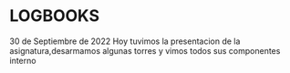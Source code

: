 # LOGBOOKS
30 de Septiembre de 2022
Hoy tuvimos la presentacion de la asignatura,desarmamos algunas torres y vimos
todos sus componentes interno
